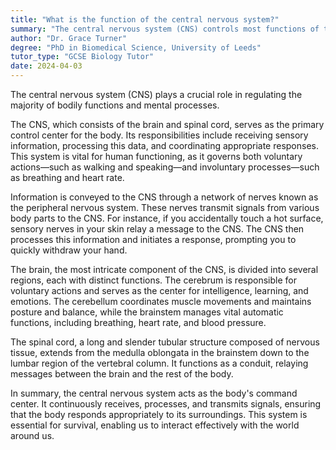 ```yaml
---
title: "What is the function of the central nervous system?"
summary: "The central nervous system (CNS) controls most functions of the body and mind."
author: "Dr. Grace Turner"
degree: "PhD in Biomedical Science, University of Leeds"
tutor_type: "GCSE Biology Tutor"
date: 2024-04-03
---
```


The central nervous system (CNS) plays a crucial role in regulating the majority of bodily functions and mental processes.

The CNS, which consists of the brain and spinal cord, serves as the primary control center for the body. Its responsibilities include receiving sensory information, processing this data, and coordinating appropriate responses. This system is vital for human functioning, as it governs both voluntary actions—such as walking and speaking—and involuntary processes—such as breathing and heart rate.

Information is conveyed to the CNS through a network of nerves known as the peripheral nervous system. These nerves transmit signals from various body parts to the CNS. For instance, if you accidentally touch a hot surface, sensory nerves in your skin relay a message to the CNS. The CNS then processes this information and initiates a response, prompting you to quickly withdraw your hand.

The brain, the most intricate component of the CNS, is divided into several regions, each with distinct functions. The cerebrum is responsible for voluntary actions and serves as the center for intelligence, learning, and emotions. The cerebellum coordinates muscle movements and maintains posture and balance, while the brainstem manages vital automatic functions, including breathing, heart rate, and blood pressure.

The spinal cord, a long and slender tubular structure composed of nervous tissue, extends from the medulla oblongata in the brainstem down to the lumbar region of the vertebral column. It functions as a conduit, relaying messages between the brain and the rest of the body.

In summary, the central nervous system acts as the body's command center. It continuously receives, processes, and transmits signals, ensuring that the body responds appropriately to its surroundings. This system is essential for survival, enabling us to interact effectively with the world around us.
    
